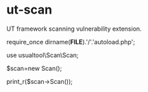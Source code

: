 # ut-scan
UT framework scanning vulnerability extension.

require_once dirname(__FILE__).'/'.'autoload.php';

use usualtool\Scan\Scan;

$scan=new Scan();

print_r($scan->Scan());

